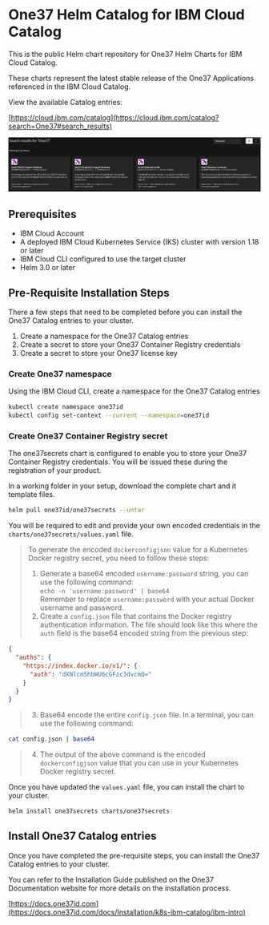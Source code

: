# One37 Helm Catalog for IBM Cloud Catalog

This is the public Helm chart repository for One37 Helm Charts for IBM Cloud Catalog.

These charts represent the latest stable release of the One37 Applications referenced in the IBM Cloud Catalog.

View the available Catalog entries:

[https://cloud.ibm.com/catalog](https://cloud.ibm.com/catalog?search=One37#search_results)

![](catalog_list.png)

## Prerequisites

* IBM Cloud Account
* A deployed IBM Cloud Kubernetes Service (IKS) cluster with version 1.18 or later
* IBM Cloud CLI configured to use the target cluster
* Helm 3.0 or later

## Pre-Requisite Installation Steps

There a few steps that need to be completed before you can install the One37 Catalog entries to your cluster.

 1. Create a namespace for the One37 Catalog entries
 3. Create a secret to store your One37 Container Registry credentials
 2. Create a secret to store your One37 license key

### Create One37 namespace

Using the IBM Cloud CLI, create a namespace for the One37 Catalog entries

```bash
kubectl create namespace one37id
kubectl config set-context --current --namespace=one37id
```

### Create One37 Container Registry secret

The one37secrets chart is configured to enable you to store your One37 Container Registry credentials. You will be issued these during the registration of your product.

In a working folder in your setup, download the complete chart and it template files.

```bash
helm pull one37id/one37secrets --untar
```

You will be required to edit and provide your own encoded credentials in the `charts/one37secrets/values.yaml` file.



> To generate the encoded `dockerconfigjson` value for a Kubernetes Docker registry secret, you need to follow these steps:
> 1. Generate a base64 encoded `username:password` string, you can use the following command: \
> `echo -n 'username:password' | base64` \
> Remember to replace `username:password` with your actual Docker username and password.
> 2. Create a `config.json` file that contains the Docker registry authentication information. The file should look like this where the `auth` field is the base64 encoded string from the previous step: 

```json
{
  "auths": {
    "https://index.docker.io/v1/": {
      "auth": "dXNlcm5hbWU6cGFzc3dvcmQ="
    }
  }
}
```

> 3. Base64 encode the entire `config.json` file. In a terminal, you can use the following command:

```bash
cat config.json | base64
```

> 4. The output of the above command is the encoded `dockerconfigjson` value that you can use in your Kubernetes Docker registry secret.

Once you have updated the `values.yaml` file, you can install the chart to your cluster.

```bash
helm install one37secrets charts/one37secrets
```

## Install One37 Catalog entries

Once you have completed the pre-requisite steps, you can install the One37 Catalog entries to your cluster.

You can refer to the Installation Guide published on the One37 Documentation website for more details on the installation process.

[https://docs.one37id.com](https://docs.one37id.com/docs/Installation/k8s-ibm-catalog/ibm-intro)

